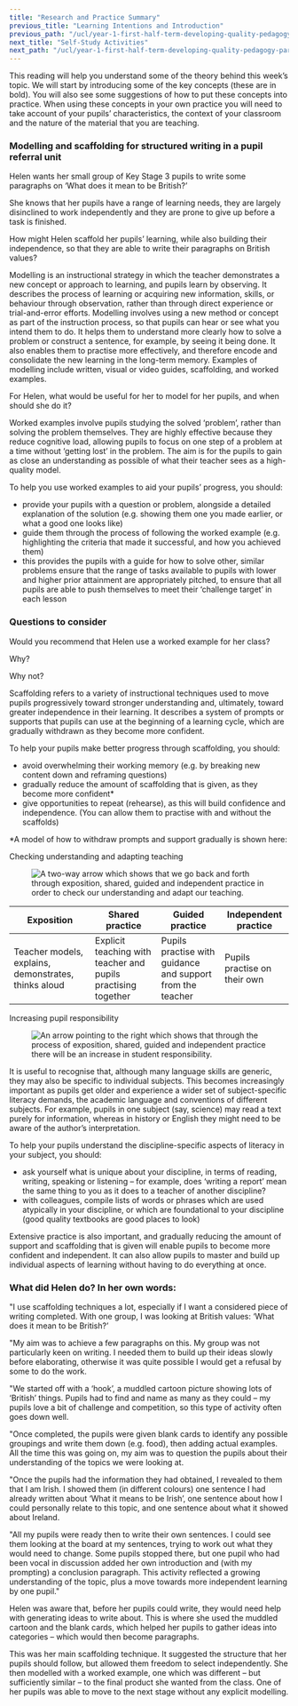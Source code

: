 ```yaml
---
title: "Research and Practice Summary"
previous_title: "Learning Intentions and Introduction"
previous_path: "/ucl/year-1-first-half-term-developing-quality-pedagogy-part-1/spring-week-2-ect-learning-intentions-and-introduction"
next_title: "Self-Study Activities"
next_path: "/ucl/year-1-first-half-term-developing-quality-pedagogy-part-1/spring-week-2-ect-self-study-activities"
---
```



This reading will help you understand some of the theory behind this week’s topic. We will start by introducing some of the key concepts (these are in bold). You will also see some suggestions of how to put these concepts into practice. When using these concepts in your own practice you will need to take account of your pupils’ characteristics, the context of your classroom and the nature of the material that you are teaching.



### Modelling and scaffolding for structured writing in a pupil referral unit
Helen wants her small group of Key Stage 3 pupils to write some paragraphs on ‘What
does it mean to be British?’ 

She knows that her pupils have a range of learning needs,
they are largely disinclined to work independently and they are prone to give up
before a task is finished.

How might Helen scaffold her pupils’ learning, while also building their
  independence, so that they are able to write their paragraphs on British
  values?


Modelling is an instructional strategy in which the teacher demonstrates a new concept or approach to learning, and pupils learn by observing. It describes the process of learning or acquiring new information, skills, or behaviour through observation, rather than through direct experience or trial-and-error efforts. Modelling involves using a new method or concept as part of the instruction process, so that pupils can hear or see what you intend them to do. It helps them to understand more clearly how to solve a problem or construct a sentence, for example, by seeing it being done. It also enables them to practise more effectively, and therefore encode and consolidate the new learning in the long-term memory. Examples of modelling include written, visual or video guides, scaffolding, and worked examples.

For Helen, what would be useful for her to model for her pupils, and when
  should she do it?


Worked examples involve pupils studying the solved ‘problem’, rather than solving the problem themselves. They are highly effective because they reduce cognitive load, allowing pupils to focus on one step of a problem at a time without ‘getting lost’ in the problem. The aim is for the pupils to gain as close an understanding as possible of what their teacher sees as a high-quality model.

To help you use worked examples to aid your pupils’ progress, you should:

- provide your pupils with a question or problem, alongside a detailed explanation of the solution (e.g. showing them one you made earlier, or what a good one looks like)
- guide them through the process of following the worked example (e.g. highlighting the criteria that made it successful, and how you achieved them)
- this provides the pupils with a guide for how to solve other, similar problems ensure that the range of tasks available to pupils with lower and higher prior attainment are appropriately pitched, to ensure that all pupils are able to push themselves to meet their ‘challenge target’ in each lesson



### Questions to consider
Would you recommend that Helen use a worked example for her class? 

Why? 

Why not?


Scaffolding refers to a variety of instructional techniques used to move pupils progressively toward stronger understanding and, ultimately, toward greater independence in their learning. It describes a system of prompts or supports that pupils can use at the beginning of a learning cycle, which are gradually withdrawn as they become more confident.

To help your pupils make better progress through scaffolding, you should:

- avoid overwhelming their working memory (e.g. by breaking new content down and reframing questions)
- gradually reduce the amount of scaffolding that is given, as they become more confident*
- give opportunities to repeat (rehearse), as this will build confidence and independence. (You can allow them to practise with and without the scaffolds)

*A model of how to withdraw prompts and support gradually is shown here:

Checking understanding and adapting teaching

<figure>
  <img url="/assets/materials/ucl-wp-content-uploads-sites-5-2020-08-arrow-two-way.png" alt="A two-way arrow which shows that we go back and forth through exposition, shared, guided and independent practice in order to check our understanding and adapt our teaching." />
</figure>


| Exposition                                           | Shared practice                                               | Guided practice                                            | Independent practice         |
| ---------------------------------------------------- | ------------------------------------------------------------- | ---------------------------------------------------------- | ---------------------------- |
| Teacher models, explains, demonstrates, thinks aloud | Explicit teaching with teacher and pupils practising together | Pupils practise with guidance and support from the teacher | Pupils practise on their own |

Increasing pupil responsibility

<figure>
  <img url="/assets/materials/ucl-wp-content-uploads-sites-5-2020-08-arrow-forward.png" alt="An arrow pointing to the right which shows that through the process of exposition, shared, guided and independent practice there will be an increase in student responsibility." />
</figure>


It is useful to recognise that, although many language skills are generic, they may also be specific to individual subjects. This becomes increasingly important as pupils get older and experience a wider set of subject-specific literacy demands, the academic language and conventions of different subjects. For example, pupils in one subject (say, science) may read a text purely for information, whereas in history or English they might need to be aware of the author’s interpretation.

To help your pupils understand the discipline-specific aspects of literacy in your subject, you should:

- ask yourself what is unique about your discipline, in terms of reading, writing, speaking or listening – for example, does ‘writing a report’ mean the same thing to you as it does to a teacher of another discipline?
- with colleagues, compile lists of words or phrases which are used atypically in your discipline, or which are foundational to your discipline (good quality textbooks are good places to look)

Extensive practice is also important, and gradually reducing the amount of support and scaffolding that is given will enable pupils to become more confident and independent. It can also allow pupils to master and build up individual aspects of learning without having to do everything at once.



### What did Helen do? In her own words:
"I use scaffolding techniques a lot, especially if I want a considered piece of writing
completed. With one group, I was looking at British values: ‘What does it mean to
be British?’ 

"My aim was to achieve a few paragraphs on this. My group was not particularly
keen on writing. I needed them to build up their ideas slowly before elaborating,
otherwise it was quite possible I would get a refusal by some to do the work. 

"We started off with a ‘hook’, a muddled cartoon picture showing lots of ‘British’ things.
Pupils had to find and name as many as they could – my pupils love a bit of challenge
and competition, so this type of activity often goes down well. 

"Once completed, the pupils were given blank cards to identify any possible groupings and write them down
(e.g. food), then adding actual examples. All the time this was going on, my aim
was to question the pupils about their understanding of the topics we were looking
at. 

"Once the pupils had the information they had obtained, I revealed to them that
I am Irish. I showed them (in different colours) one sentence I had already written
about ‘What it means to be Irish’, one sentence about how I could personally relate
to this topic, and one sentence about what it showed about Ireland. 

"All my pupils were ready then to write their own sentences. I could see them looking at the board
at my sentences, trying to work out what they would need to change. Some pupils stopped
there, but one pupil who had been vocal in discussion added her own introduction
and (with my prompting) a conclusion paragraph. This activity reflected a growing
understanding of the topic, plus a move towards more independent learning by one
pupil."

Helen was aware that, before her pupils could write, they would need help with generating ideas to write about. 
This is where she used the muddled cartoon and the blank cards, which helped her pupils to gather ideas into categories – which would then become paragraphs. 

This was her main scaffolding technique. It suggested the structure that her pupils should follow, but allowed them freedom to select independently. She then modelled with a worked example, one which was different – but sufficiently similar – to the final product she wanted from the class. One of her pupils was able to move to the next stage without any explicit modelling.

